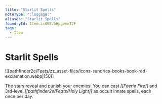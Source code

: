 ```yaml
---
title: "Starlit Spells"
noteType: ":luggage:"
aliases: "Starlit Spells"
foundryId: Item.LsOGSVhHpgvvmT2F
tags:
  - Item
---
```


# Starlit Spells
![[pathfinder2e/Feats/zz_asset-files/icons-sundries-books-book-red-exclamation.webp|150]]

The stars reveal and punish your enemies. You can cast _[[Faerie Fire]]_ and 3rd-level _[[pathfinder2e/Feats/Holy Light]]_ as occult innate spells, each once per day.
